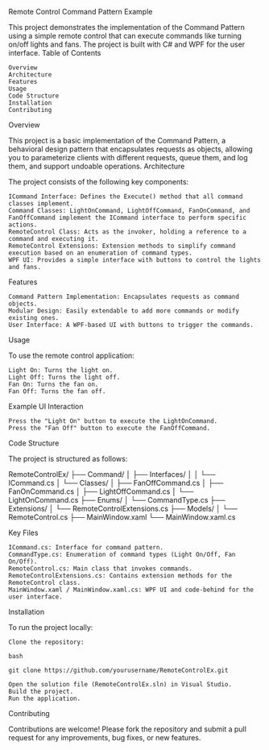 Remote Control Command Pattern Example

This project demonstrates the implementation of the Command Pattern using a simple remote control that can execute commands like turning on/off lights and fans. The project is built with C# and WPF for the user interface.
Table of Contents

    Overview
    Architecture
    Features
    Usage
    Code Structure
    Installation
    Contributing
    
Overview

This project is a basic implementation of the Command Pattern, a behavioral design pattern that encapsulates requests as objects, allowing you to parameterize clients with different requests, queue them, and log them, and support undoable operations.
Architecture

The project consists of the following key components:

    ICommand Interface: Defines the Execute() method that all command classes implement.
    Command Classes: LightOnCommand, LightOffCommand, FanOnCommand, and FanOffCommand implement the ICommand interface to perform specific actions.
    RemoteControl Class: Acts as the invoker, holding a reference to a command and executing it.
    RemoteControl Extensions: Extension methods to simplify command execution based on an enumeration of command types.
    WPF UI: Provides a simple interface with buttons to control the lights and fans.

Features

    Command Pattern Implementation: Encapsulates requests as command objects.
    Modular Design: Easily extendable to add more commands or modify existing ones.
    User Interface: A WPF-based UI with buttons to trigger the commands.

Usage

To use the remote control application:

    Light On: Turns the light on.
    Light Off: Turns the light off.
    Fan On: Turns the fan on.
    Fan Off: Turns the fan off.

Example UI Interaction

    Press the "Light On" button to execute the LightOnCommand.
    Press the "Fan Off" button to execute the FanOffCommand.

Code Structure

The project is structured as follows:

RemoteControlEx/
├── Command/
│   ├── Interfaces/
│   │   └── ICommand.cs
│   └── Classes/
│       ├── FanOffCommand.cs
│       ├── FanOnCommand.cs
│       ├── LightOffCommand.cs
│       └── LightOnCommand.cs
├── Enums/
│   └── CommandType.cs
├── Extensions/
│   └── RemoteControlExtensions.cs
├── Models/
│   └── RemoteControl.cs
├── MainWindow.xaml
└── MainWindow.xaml.cs

Key Files

    ICommand.cs: Interface for command pattern.
    CommandType.cs: Enumeration of command types (Light On/Off, Fan On/Off).
    RemoteControl.cs: Main class that invokes commands.
    RemoteControlExtensions.cs: Contains extension methods for the RemoteControl class.
    MainWindow.xaml / MainWindow.xaml.cs: WPF UI and code-behind for the user interface.

Installation

To run the project locally:

    Clone the repository:

    bash

    git clone https://github.com/yourusername/RemoteControlEx.git

    Open the solution file (RemoteControlEx.sln) in Visual Studio.
    Build the project.
    Run the application.

Contributing

Contributions are welcome! Please fork the repository and submit a pull request for any improvements, bug fixes, or new features.
